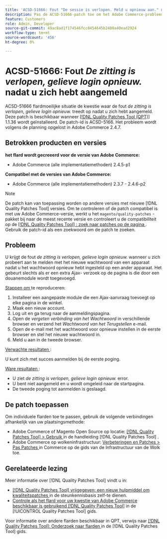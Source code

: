 ```yaml
---
title: 'ACSD-51666: Fout "De sessie is verlopen. Meld u opnieuw aan." nadat u zich hebt aangemeld'
description: Pas de ACSD-51666-patch toe om het Adobe Commerce-probleem op te lossen waarbij de fout *De sessie is verlopen. Meld u opnieuw aan.* treedt op nadat u zich hebt aangemeld.
feature: Customers
role: Admin, Developer
source-git-commit: 49ac8ad1f174546fcc0454645b2480a40ead2924
workflow-type: tm+mt
source-wordcount: '456'
ht-degree: 0%

---
```


# ACSD-51666: Fout *De zitting is verlopen, gelieve login opnieuw.* nadat u zich hebt aangemeld

ACSD-51666 flardmoeilijke situatie de kwestie waar de fout *de zitting is verlopen, gelieve login opnieuw.* treedt op nadat u zich hebt aangemeld. Deze patch is beschikbaar wanneer [[!DNL Quality Patches Tool (QPT)] ](https://experienceleague.adobe.com/en/docs/commerce-knowledge-base/kb/announcements/commerce-announcements/magento-quality-patches-released-new-tool-to-self-serve-quality-patches) 1.1.36 wordt geïnstalleerd. De patch-id is ACSD-5166. Het probleem wordt volgens de planning opgelost in Adobe Commerce 2.4.7.

## Betrokken producten en versies

**het flard wordt gecreeerd voor de versie van Adobe Commerce:**

* Adobe Commerce (alle implementatiemethoden) 2.4.5-p1

**Compatibel met de versies van Adobe Commerce:**

* Adobe Commerce (alle implementatiemethoden) 2.3.7 - 2.4.6-p2

>[!NOTE]
>
>De patch kan van toepassing worden op andere versies met nieuwe [!DNL Quality Patches Tool] versies. Om te controleren of de patch compatibel is met uw Adobe Commerce-versie, werkt u het `magento/quality-patches` -pakket bij naar de meest recente versie en controleert u de compatibiliteit op de [[!DNL Quality Patches Tool] : zoek naar patches op de pagina ](https://experienceleague.adobe.com/tools/commerce-quality-patches/index.html) . Gebruik de patch-id als een zoekwoord om de patch te zoeken.

## Probleem

U krijgt de fout *de zitting is verlopen, gelieve login opnieuw.* wanneer u zich probeert aan te melden met het nieuwe wachtwoord van een apparaat nadat u het wachtwoord opnieuw hebt ingesteld op een ander apparaat. Het gebeurt slechts als er een extra Ajax- verzoek op de pagina is die door een douanemodule wordt toegevoegd.

<u> Stappen om </u> te reproduceren:

1. Installeer een aangepaste module die een Ajax-aanvraag toevoegt op elke pagina in de winkel.
1. Maak een nieuw account.
1. Log uit en ga terug naar de aanmeldingspagina.
1. Open de *vergeten verbinding van het Wachtwoord* in verschillende browser en verzend het *Wachtwoord van het Terugstellen* e-mail.
1. Open de e-mail met het wachtwoord voor opnieuw instellen in de eerste browser en stel het nieuwe wachtwoord in.
1. Meld u aan in de tweede browser.

<u> Verwachte resultaten </u>:

U kunt zich met succes aanmelden bij de eerste poging.

<u> Ware resultaten </u>:

* U ziet *de zitting is verlopen, gelieve login opnieuw.* error.
* U bent niet aangemeld en u wordt omgeleid naar de startpagina.
* De tweede poging tot aanmelden is geslaagd.

## De patch toepassen

Om individuele flarden toe te passen, gebruik de volgende verbindingen afhankelijk van uw plaatsingsmethode:

* Adobe Commerce of Magento Open Source op locatie: [[!DNL Quality Patches Tool]  > Gebruik ](https://experienceleague.adobe.com/docs/commerce-operations/tools/quality-patches-tool/usage.html) in de handleiding [!DNL Quality Patches Tool] .
* Adobe Commerce op wolkeninfrastructuur: [ Verbeteringen en Patches > Pas Patches ](https://experienceleague.adobe.com/docs/commerce-cloud-service/user-guide/develop/upgrade/apply-patches.html) in Commerce op de gids van de Infrastructuur van de Wolk toe.

## Gerelateerde lezing

Meer informatie over [!DNL Quality Patches Tool] vindt u in:

* [[!DNL Quality Patches Tool]  vrijgegeven: een nieuw hulpmiddel om kwaliteitspatches ](https://experienceleague.adobe.com/en/docs/commerce-knowledge-base/kb/announcements/commerce-announcements/magento-quality-patches-released-new-tool-to-self-serve-quality-patches) in de steunkennisbasis zelf-te dienen.
* [ Controle als het flard voor uw kwestie van Adobe Commerce beschikbaar is gebruikend  [!DNL Quality Patches Tool]](/help/tools/quality-patches-tool/patches-available-in-qpt/check-patch-for-magento-issue-with-magento-quality-patches.md) in de [!UICONTROL Quality Patches Tool] gids.


Voor informatie over andere flarden beschikbaar in QPT, verwijs naar [[!DNL Quality Patches Tool]: Onderzoek naar flarden ](https://experienceleague.adobe.com/tools/commerce-quality-patches/index.html) in de [!DNL Quality Patches Tool] gids.
